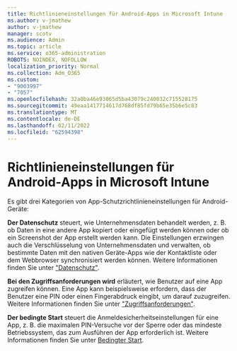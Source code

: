 ```yaml
---
title: Richtlinieneinstellungen für Android-Apps in Microsoft Intune
ms.author: v-jmathew
author: v-jmathew
manager: scotv
ms.audience: Admin
ms.topic: article
ms.service: o365-administration
ROBOTS: NOINDEX, NOFOLLOW
localization_priority: Normal
ms.collection: Adm_O365
ms.custom:
- "9003997"
- "7057"
ms.openlocfilehash: 32a0ba46e93065d5ba43079c240032c715528175
ms.sourcegitcommit: 49eaa1417714617d768df85fd79b65e35b6e5c83
ms.translationtype: MT
ms.contentlocale: de-DE
ms.lasthandoff: 02/11/2022
ms.locfileid: "62594398"
---
```

# <a name="android-app-protection-policy-settings-in-microsoft-intune"></a>Richtlinieneinstellungen für Android-Apps in Microsoft Intune

Es gibt drei Kategorien von App-Schutzrichtlinieneinstellungen für Android-Geräte:

**Der Datenschutz** steuert, wie Unternehmensdaten behandelt werden, z. B. ob Daten in eine andere App kopiert oder eingefügt werden können oder ob ein Screenshot der App erstellt werden kann. Die Einstellungen erzwingen auch die Verschlüsselung von Unternehmensdaten und verwalten, ob bestimmte Daten mit den nativen Geräte-Apps wie der Kontaktliste oder dem Webbrowser synchronisiert werden können. Weitere Informationen finden Sie unter ["Datenschutz"](https://go.microsoft.com/fwlink/?linkid=2135259).

**Bei den Zugriffsanforderungen wird** erläutert, wie Benutzer auf eine App zugreifen können. Eine App kann beispielsweise erfordern, dass der Benutzer eine PIN oder einen Fingerabdruck eingibt, um darauf zuzugreifen. Weitere Informationen finden Sie unter ["Zugriffsanforderungen"](https://go.microsoft.com/fwlink/?linkid=2135260).

**Der bedingte Start** steuert die Anmeldesicherheitseinstellungen für eine App, z. B. die maximalen PIN-Versuche vor der Sperre oder das mindeste Betriebssystem, das zum Ausführen der App erforderlich ist. Weitere Informationen finden Sie unter [Bedingter Start](https://go.microsoft.com/fwlink/?linkid=2135507).
